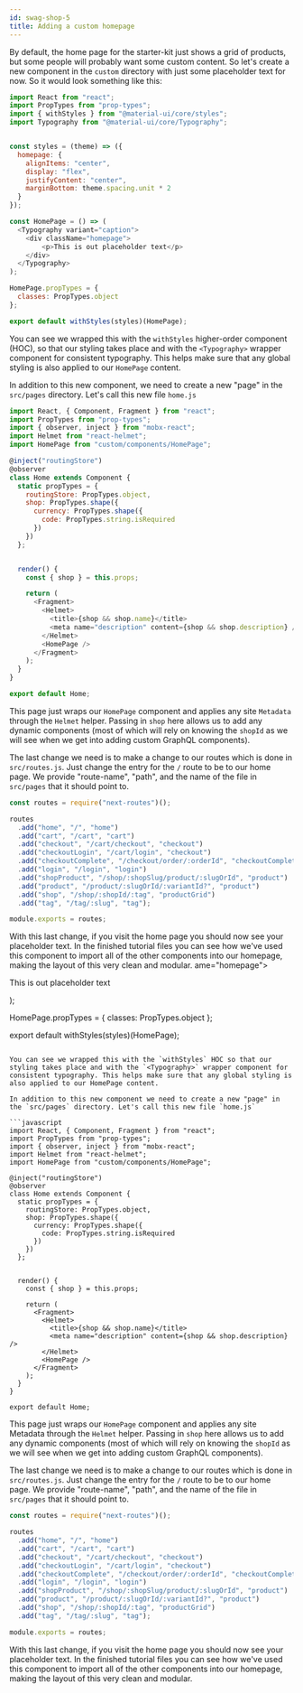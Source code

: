 ```yaml
---
id: swag-shop-5
title: Adding a custom homepage
---
```


By default, the home page for the starter-kit just shows a grid of products, but some people will probably want some custom content. So let's create a new component in the `custom` directory with just some placeholder text for now. So it would look something like this:

```javascript
import React from "react";
import PropTypes from "prop-types";
import { withStyles } from "@material-ui/core/styles";
import Typography from "@material-ui/core/Typography";


const styles = (theme) => ({
  homepage: {
    alignItems: "center",
    display: "flex",
    justifyContent: "center",
    marginBottom: theme.spacing.unit * 2
  }
});

const HomePage = () => (
  <Typography variant="caption">
    <div className="homepage">
        <p>This is out placeholder text</p>
    </div>
  </Typography>
);

HomePage.propTypes = {
  classes: PropTypes.object
};

export default withStyles(styles)(HomePage);
```

You can see we wrapped this with the `withStyles` higher-order component (HOC), so that our styling takes place and with the `<Typography>` wrapper component for consistent typography. This helps make sure that any global styling is also applied to our `HomePage` content.

In addition to this new component, we need to create a new "page" in the `src/pages` directory. Let's call this new file `home.js`

```javascript
import React, { Component, Fragment } from "react";
import PropTypes from "prop-types";
import { observer, inject } from "mobx-react";
import Helmet from "react-helmet";
import HomePage from "custom/components/HomePage";

@inject("routingStore")
@observer
class Home extends Component {
  static propTypes = {
    routingStore: PropTypes.object,
    shop: PropTypes.shape({
      currency: PropTypes.shape({
        code: PropTypes.string.isRequired
      })
    })
  };


  render() {
    const { shop } = this.props;

    return (
      <Fragment>
        <Helmet>
          <title>{shop && shop.name}</title>
          <meta name="description" content={shop && shop.description} />
        </Helmet>
        <HomePage />
      </Fragment>
    );
  }
}

export default Home;
```

This page just wraps our `HomePage` component and applies any site `Metadata` through the `Helmet` helper. Passing in `shop` here allows us to add any dynamic components (most of which will rely on knowing the `shopId` as we will see when we get into adding custom GraphQL components).

The last change we need is to make a change to our routes which is done in `src/routes.js`. Just change the entry for the `/` route to be to our home page. We provide "route-name", "path", and the name of the file in `src/pages` that it should point to.

```javascript
const routes = require("next-routes")();

routes
  .add("home", "/", "home")
  .add("cart", "/cart", "cart")
  .add("checkout", "/cart/checkout", "checkout")
  .add("checkoutLogin", "/cart/login", "checkout")
  .add("checkoutComplete", "/checkout/order/:orderId", "checkoutComplete")
  .add("login", "/login", "login")
  .add("shopProduct", "/shop/:shopSlug/product/:slugOrId", "product")
  .add("product", "/product/:slugOrId/:variantId?", "product")
  .add("shop", "/shop/:shopId/:tag", "productGrid")
  .add("tag", "/tag/:slug", "tag");

module.exports = routes;
```

With this last change, if you visit the home page you should now see your placeholder text. In the finished tutorial files you can see how we've used this component to import all of the other components into our homepage, making the layout of this very clean and modular.
ame="homepage">
        <p>This is out placeholder text</p>
    </div>
  </Typography>
);

HomePage.propTypes = {
  classes: PropTypes.object
};

export default withStyles(styles)(HomePage);

```

You can see we wrapped this with the `withStyles` HOC so that our styling takes place and with the `<Typography>` wrapper component for consistent typography. This helps make sure that any global styling is also applied to our HomePage content.

In addition to this new component we need to create a new "page" in the `src/pages` directory. Let's call this new file `home.js`

```javascript
import React, { Component, Fragment } from "react";
import PropTypes from "prop-types";
import { observer, inject } from "mobx-react";
import Helmet from "react-helmet";
import HomePage from "custom/components/HomePage";

@inject("routingStore")
@observer
class Home extends Component {
  static propTypes = {
    routingStore: PropTypes.object,
    shop: PropTypes.shape({
      currency: PropTypes.shape({
        code: PropTypes.string.isRequired
      })
    })
  };


  render() {
    const { shop } = this.props;

    return (
      <Fragment>
        <Helmet>
          <title>{shop && shop.name}</title>
          <meta name="description" content={shop && shop.description} />
        </Helmet>
        <HomePage />
      </Fragment>
    );
  }
}

export default Home;
```

This page just wraps our `HomePage` component and applies any site Metadata through the `Helmet` helper. Passing in `shop` here allows us to add any dynamic components (most of which will rely on knowing the `shopId` as we will see when we get into adding custom GraphQL components).

The last change we need is to make a change to our routes which is done in `src/routes.js`. Just change the entry for the `/` route to be to our home page. We provide "route-name", "path", and the name of the file in `src/pages` that it should point to.

```javascript
const routes = require("next-routes")();

routes
  .add("home", "/", "home")
  .add("cart", "/cart", "cart")
  .add("checkout", "/cart/checkout", "checkout")
  .add("checkoutLogin", "/cart/login", "checkout")
  .add("checkoutComplete", "/checkout/order/:orderId", "checkoutComplete")
  .add("login", "/login", "login")
  .add("shopProduct", "/shop/:shopSlug/product/:slugOrId", "product")
  .add("product", "/product/:slugOrId/:variantId?", "product")
  .add("shop", "/shop/:shopId/:tag", "productGrid")
  .add("tag", "/tag/:slug", "tag");

module.exports = routes;
```

With this last change, if you visit the home page you should now see your placeholder text. In the finished tutorial files you can see how we've used this component to import all of the other components into our homepage, making the layout of this very clean and modular.
